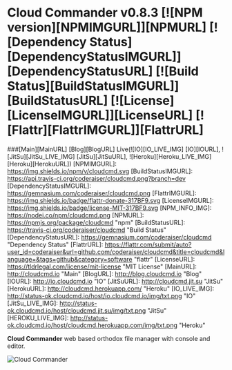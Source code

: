 Cloud Commander v0.8.3 [![NPM version][NPMIMGURL]][NPMURL] [![Dependency Status][DependencyStatusIMGURL]][DependencyStatusURL] [![Build Status][BuildStatusIMGURL]][BuildStatusURL] [![License][LicenseIMGURL]][LicenseURL] [![Flattr][FlattrIMGURL]][FlattrURL]
===============
###[Main][MainURL] [Blog][BlogURL] Live(![IO][IO_LIVE_IMG] [IO][IOURL], ![JitSu][JitSu_LIVE_IMG] [JitSu][JitSuURL], ![Heroku][Heroku_LIVE_IMG] [Heroku][HerokuURL])
[NPMIMGURL]:                https://img.shields.io/npm/v/cloudcmd.svg
[BuildStatusIMGURL]:        https://api.travis-ci.org/coderaiser/cloudcmd.png?branch=dev
[DependencyStatusIMGURL]:   https://gemnasium.com/coderaiser/cloudcmd.png
[FlattrIMGURL]:             https://img.shields.io/badge/flattr-donate-317BF9.svg
[LicenseIMGURL]:            https://img.shields.io/badge/license-MIT-317BF9.svg
[NPM_INFO_IMG]:             https://nodei.co/npm/cloudcmd.png
[NPMURL]:                   https://npmjs.org/package/cloudcmd "npm"
[BuildStatusURL]:           https://travis-ci.org/coderaiser/cloudcmd  "Build Status"
[DependencyStatusURL]:      https://gemnasium.com/coderaiser/cloudcmd "Dependency Status"
[FlattrURL]:                https://flattr.com/submit/auto?user_id=coderaiser&url=github.com/coderaiser/cloudcmd&title=cloudcmd&language=&tags=github&category=software "flattr"
[LicenseURL]:               https://tldrlegal.com/license/mit-license "MIT License"
[MainURL]:                  http://cloudcmd.io "Main"
[BlogURL]:                  http://blog.cloudcmd.io "Blog"
[IOURL]:                    http://io.cloudcmd.io "IO"
[JitSuURL]:                 http://cloudcmd.jit.su "JitSu"
[HerokuURL]:                http://cloudcmd.herokuapp.com/ "Heroku"
[IO_LIVE_IMG]:              http://status-ok.cloudcmd.io/host/io.cloudcmd.io/img/txt.png "IO"
[JitSu_LIVE_IMG]:           http://status-ok.cloudcmd.io/host/cloudcmd.jit.su/img/txt.png "JitSu"
[HEROKU_LIVE_IMG]:          http://status-ok.cloudcmd.io/host/cloudcmd.herokuapp.com/img/txt.png "Heroku"

**Cloud Commander** web based orthodox file manager with console and editor.

![Cloud Commander](http://cloudcmd.io/img/logo/cloudcmd.png "Cloud Commander")
